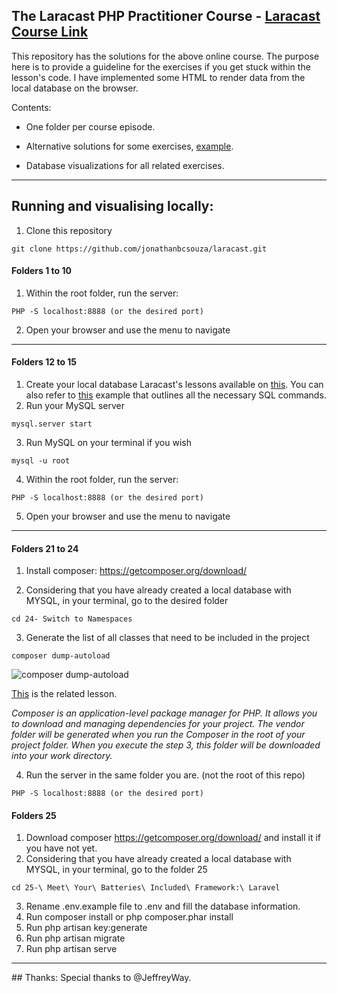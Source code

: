 ## The Laracast PHP Practitioner Course - [Laracast Course Link](https://laracasts.com/series/php-for-beginners)

This repository has the solutions for the above online course.
The purpose here is to provide a guideline for the exercises if you get stuck within the lesson's code.
I have implemented some HTML to render data from the local database on the browser.

Contents:

- One folder per course episode.

- Alternative solutions for some exercises, [example](/4-%20PHP%20and%20HTML/index.php).

- Database visualizations for all related exercises.

<hr>

## Running and visualising locally:

1. Clone this repository

```
git clone https://github.com/jonathanbcsouza/laracast.git
```

#### Folders 1 to 10

1. Within the root folder, run the server:

```
PHP -S localhost:8888 (or the desired port)
```

2. Open your browser and use the menu to navigate

<hr>

#### Folders 12 to 15

1. Create your local database
   Laracast's lessons available on [this](https://laracasts.com/series/php-for-beginners/episodes/11).
   You can also refer to [this](/11-%20MySql/index.sql) example that outlines all the necessary SQL commands.
   <br>
2. Run your MySQL server

```
mysql.server start
```

3. Run MySQL on your terminal if you wish

```
mysql -u root
```

4. Within the root folder, run the server:

```
PHP -S localhost:8888 (or the desired port)
```

5. Open your browser and use the menu to navigate

<hr>

#### Folders 21 to 24

1. Install composer:
   https://getcomposer.org/download/

2. Considering that you have already created a local database with MYSQL, in your terminal, go to the desired folder

```
cd 24- Switch to Namespaces
```

3. Generate the list of all classes that need to be included in the project

```
composer dump-autoload
```

![composer dump-autoload](https://media.giphy.com/media/Ib6i1vCy6I7IggiQbD/giphy.gif)

[This](https://laracasts.com/series/php-for-beginners/episodes/21) is the related lesson.

_Composer is an application-level package manager for PHP.
It allows you to download and managing dependencies for your project.
The vendor folder will be generated when you run the Composer in the root of your project folder. When you execute the step 3, this folder will be downloaded into your work directory._

4. Run the server in the same folder you are. (not the root of this repo)

```
PHP -S localhost:8888 (or the desired port)
```

#### Folders 25

1. Download composer https://getcomposer.org/download/ and install it if you have not yet.
2. Considering that you have already created a local database with MYSQL, in your terminal, go to the folder 25

```
cd 25-\ Meet\ Your\ Batteries\ Included\ Framework:\ Laravel
```

3. Rename .env.example file to .env and fill the database information.
4. Run composer install or php composer.phar install
5. Run php artisan key:generate
6. Run php artisan migrate
7. Run php artisan serve

<hr>
## Thanks:
Special thanks to @JeffreyWay.
